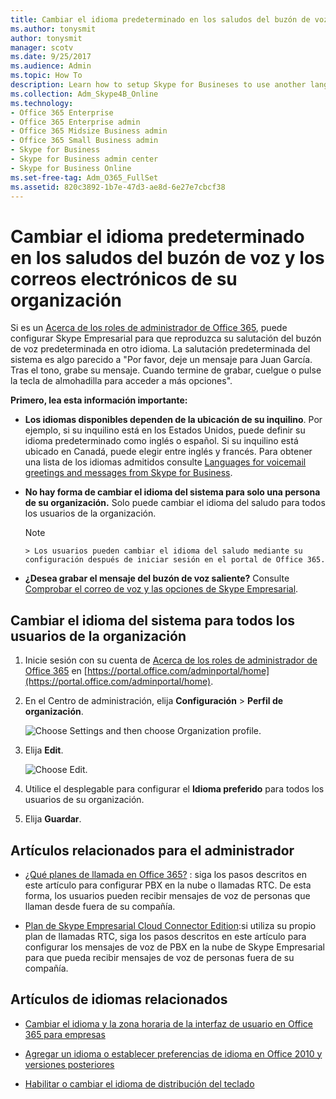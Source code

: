 ```yaml
---
title: Cambiar el idioma predeterminado en los saludos del buzón de voz y los correos electrónicos de su organización
ms.author: tonysmit
author: tonysmit
manager: scotv
ms.date: 9/25/2017
ms.audience: Admin
ms.topic: How To
description: Learn how to setup Skype for Busineses to use another language for your organization's default voicemail greeting. 
ms.collection: Adm_Skype4B_Online
ms.technology:
- Office 365 Enterprise
- Office 365 Enterprise admin
- Office 365 Midsize Business admin
- Office 365 Small Business admin
- Skype for Business
- Skype for Business admin center
- Skype for Business Online
ms.set-free-tag: Adm_O365_FullSet
ms.assetid: 820c3892-1b7e-47d3-ae8d-6e27e7cbcf38
---
```



# Cambiar el idioma predeterminado en los saludos del buzón de voz y los correos electrónicos de su organización

Si es un  [Acerca de los roles de administrador de Office 365](http://technet.microsoft.com/library/da585eea-f576-4f55-a1e0-87090b6aaa9d%28Office.14%29.aspx), puede configurar Skype Empresarial para que reproduzca su salutación del buzón de voz predeterminada en otro idioma. La salutación predeterminada del sistema es algo parecido a "Por favor, deje un mensaje para Juan García. Tras el tono, grabe su mensaje. Cuando termine de grabar, cuelgue o pulse la tecla de almohadilla para acceder a más opciones". 
  
    
    


 **Primero, lea esta información importante:**
  
    
    


- **Los idiomas disponibles dependen de la ubicación de su inquilino**. Por ejemplo, si su inquilino está en los Estados Unidos, puede definir su idioma predeterminado como inglés o español. Si su inquilino está ubicado en Canadá, puede elegir entre inglés y francés. Para obtener una lista de los idiomas admitidos consulte [Languages for voicemail greetings and messages from Skype for Business](languages-for-voicemail-greetings-and-messages-from-skype-for-business.md).
    
  
- **No hay forma de cambiar el idioma del sistema para solo una persona de su organización.** Solo puede cambiar el idioma del saludo para todos los usuarios de la organización.
    
    > [!NOTE]
      > Los usuarios pueden cambiar el idioma del saludo mediante su configuración después de iniciar sesión en el portal de Office 365. 
- **¿Desea grabar el mensaje del buzón de voz saliente?** Consulte [Comprobar el correo de voz y las opciones de Skype Empresarial](http://technet.microsoft.com/library/2deea7f8-831f-4e85-a0d4-b34da55945a8%28Office.14%29.aspx#bkmk_greeting).
    
  

## Cambiar el idioma del sistema para todos los usuarios de la organización


1. Inicie sesión con su cuenta de  [Acerca de los roles de administrador de Office 365](http://technet.microsoft.com/library/da585eea-f576-4f55-a1e0-87090b6aaa9d%28Office.14%29.aspx) en [https://portal.office.com/adminportal/home](https://portal.office.com/adminportal/home). 
    
  
2. En el Centro de administración, elija **Configuración** > **Perfil de organización**. 
    
     ![Choose Settings and then choose Organization profile.](images/9d9de520-bb84-409f-9417-96bd8ec86c48.png)
  

  

  
3. Elija **Edit**.
    
    ![Choose Edit.](images/e4a0b09d-2b68-4bc8-a0d3-230939843ee2.png)
  
    
    

    
  
4. Utilice el desplegable para configurar el **Idioma preferido** para todos los usuarios de su organización.
    
  
5. Elija **Guardar**.
    
  

## Artículos relacionados para el administrador


-  [¿Qué planes de llamada en Office 365?](what-are-calling-plans-in-office-365.md) : siga los pasos descritos en este artículo para configurar PBX en la nube o llamadas RTC. De esta forma, los usuarios pueden recibir mensajes de voz de personas que llaman desde fuera de su compañía.
    
  
-  [Plan de Skype Empresarial Cloud Connector Edition](https://go.microsoft.com/fwlink/?LinkId=717947):si utiliza su propio plan de llamadas RTC, siga los pasos descritos en este artículo para configurar los mensajes de voz de PBX en la nube de Skype Empresarial para que pueda recibir mensajes de voz de personas fuera de su compañía. 
    
  

## Artículos de idiomas relacionados
<a name="RelLinks"> </a>


-  [Cambiar el idioma y la zona horaria de la interfaz de usuario en Office 365 para empresas](http://technet.microsoft.com/library/6f238bff-5252-441e-b32b-655d5d85d15b%28Office.14%29.aspx)
    
  
-  [Agregar un idioma o establecer preferencias de idioma en Office 2010 y versiones posteriores](http://technet.microsoft.com/library/663d9d94-ca99-4a0d-973e-7c4a6b8a827d%28Office.14%29.aspx)
    
  
-  [Habilitar o cambiar el idioma de distribución del teclado](http://technet.microsoft.com/library/1c2242c0-fe15-4bc3-99bc-535de6f4f258%28Office.14%29.aspx)
    
  

